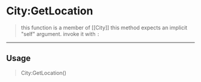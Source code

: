 # City:GetLocation
> this function is a member of [[City]]
> this method expects an implicit "self" argument. invoke it with `:`
-----
## Usage
> City:GetLocation()
